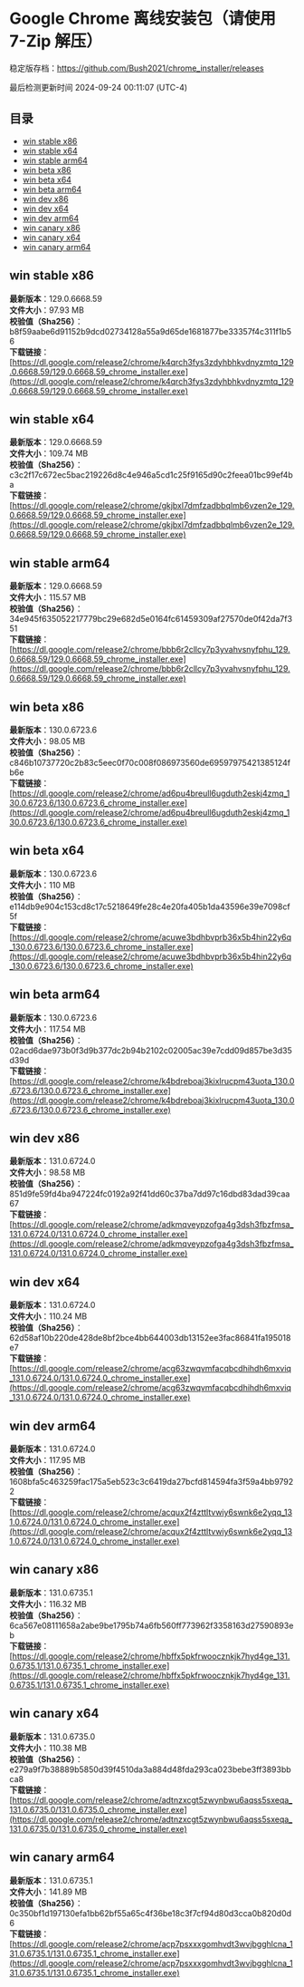 # Google Chrome 离线安装包（请使用 7-Zip 解压）
稳定版存档：<https://github.com/Bush2021/chrome_installer/releases>

最后检测更新时间
2024-09-24 00:11:07 (UTC-4)

## 目录
* [win stable x86](https://github.com/Bush2021/chrome_installer?tab=readme-ov-file#win-stable-x86)
* [win stable x64](https://github.com/Bush2021/chrome_installer?tab=readme-ov-file#win-stable-x64)
* [win stable arm64](https://github.com/Bush2021/chrome_installer?tab=readme-ov-file#win-stable-arm64)
* [win beta x86](https://github.com/Bush2021/chrome_installer?tab=readme-ov-file#win-beta-x86)
* [win beta x64](https://github.com/Bush2021/chrome_installer?tab=readme-ov-file#win-beta-x64)
* [win beta arm64](https://github.com/Bush2021/chrome_installer?tab=readme-ov-file#win-beta-arm64)
* [win dev x86](https://github.com/Bush2021/chrome_installer?tab=readme-ov-file#win-dev-x86)
* [win dev x64](https://github.com/Bush2021/chrome_installer?tab=readme-ov-file#win-dev-x64)
* [win dev arm64](https://github.com/Bush2021/chrome_installer?tab=readme-ov-file#win-dev-arm64)
* [win canary x86](https://github.com/Bush2021/chrome_installer?tab=readme-ov-file#win-canary-x86)
* [win canary x64](https://github.com/Bush2021/chrome_installer?tab=readme-ov-file#win-canary-x64)
* [win canary arm64](https://github.com/Bush2021/chrome_installer?tab=readme-ov-file#win-canary-arm64)

## win stable x86
**最新版本**：129.0.6668.59  
**文件大小**：97.93 MB  
**校验值（Sha256）**：b8f59aabe6d91152b9dcd02734128a55a9d65de1681877be33357f4c311f1b56  
**下载链接**：[https://dl.google.com/release2/chrome/k4qrch3fys3zdyhbhkvdnyzmtq_129.0.6668.59/129.0.6668.59_chrome_installer.exe](https://dl.google.com/release2/chrome/k4qrch3fys3zdyhbhkvdnyzmtq_129.0.6668.59/129.0.6668.59_chrome_installer.exe)  

## win stable x64
**最新版本**：129.0.6668.59  
**文件大小**：109.74 MB  
**校验值（Sha256）**：c3c2f17c672ec5bac219226d8c4e946a5cd1c25f9165d90c2feea01bc99ef4ba  
**下载链接**：[https://dl.google.com/release2/chrome/gkjbxl7dmfzadbbqlmb6vzen2e_129.0.6668.59/129.0.6668.59_chrome_installer.exe](https://dl.google.com/release2/chrome/gkjbxl7dmfzadbbqlmb6vzen2e_129.0.6668.59/129.0.6668.59_chrome_installer.exe)  

## win stable arm64
**最新版本**：129.0.6668.59  
**文件大小**：115.57 MB  
**校验值（Sha256）**：34e945f635052217779bc29e682d5e0164fc61459309af27570de0f42da7f351  
**下载链接**：[https://dl.google.com/release2/chrome/bbb6r2cllcy7p3yvahvsnyfphu_129.0.6668.59/129.0.6668.59_chrome_installer.exe](https://dl.google.com/release2/chrome/bbb6r2cllcy7p3yvahvsnyfphu_129.0.6668.59/129.0.6668.59_chrome_installer.exe)  

## win beta x86
**最新版本**：130.0.6723.6  
**文件大小**：98.05 MB  
**校验值（Sha256）**：c846b10737720c2b83c5eec0f70c008f086973560de69597975421385124fb6e  
**下载链接**：[https://dl.google.com/release2/chrome/ad6pu4breull6ugduth2eskj4zmq_130.0.6723.6/130.0.6723.6_chrome_installer.exe](https://dl.google.com/release2/chrome/ad6pu4breull6ugduth2eskj4zmq_130.0.6723.6/130.0.6723.6_chrome_installer.exe)  

## win beta x64
**最新版本**：130.0.6723.6  
**文件大小**：110 MB  
**校验值（Sha256）**：e114db9e904c153cd8c17c5218649fe28c4e20fa405b1da43596e39e7098cf5f  
**下载链接**：[https://dl.google.com/release2/chrome/acuwe3bdhbvprb36x5b4hin22y6q_130.0.6723.6/130.0.6723.6_chrome_installer.exe](https://dl.google.com/release2/chrome/acuwe3bdhbvprb36x5b4hin22y6q_130.0.6723.6/130.0.6723.6_chrome_installer.exe)  

## win beta arm64
**最新版本**：130.0.6723.6  
**文件大小**：117.54 MB  
**校验值（Sha256）**：02acd6dae973b0f3d9b377dc2b94b2102c02005ac39e7cdd09d857be3d35d39d  
**下载链接**：[https://dl.google.com/release2/chrome/k4bdreboaj3kixlrucpm43uota_130.0.6723.6/130.0.6723.6_chrome_installer.exe](https://dl.google.com/release2/chrome/k4bdreboaj3kixlrucpm43uota_130.0.6723.6/130.0.6723.6_chrome_installer.exe)  

## win dev x86
**最新版本**：131.0.6724.0  
**文件大小**：98.58 MB  
**校验值（Sha256）**：851d9fe59fd4ba947224fc0192a92f41dd60c37ba7dd97c16dbd83dad39caa67  
**下载链接**：[https://dl.google.com/release2/chrome/adkmqveypzofga4g3dsh3fbzfmsa_131.0.6724.0/131.0.6724.0_chrome_installer.exe](https://dl.google.com/release2/chrome/adkmqveypzofga4g3dsh3fbzfmsa_131.0.6724.0/131.0.6724.0_chrome_installer.exe)  

## win dev x64
**最新版本**：131.0.6724.0  
**文件大小**：110.24 MB  
**校验值（Sha256）**：62d58af10b220de428de8bf2bce4bb644003db13152ee3fac86841fa195018e7  
**下载链接**：[https://dl.google.com/release2/chrome/acg63zwqvmfacqbcdhihdh6mxviq_131.0.6724.0/131.0.6724.0_chrome_installer.exe](https://dl.google.com/release2/chrome/acg63zwqvmfacqbcdhihdh6mxviq_131.0.6724.0/131.0.6724.0_chrome_installer.exe)  

## win dev arm64
**最新版本**：131.0.6724.0  
**文件大小**：117.95 MB  
**校验值（Sha256）**：1608bfa5c463259fac175a5eb523c3c6419da27bcfd814594fa3f59a4bb97922  
**下载链接**：[https://dl.google.com/release2/chrome/acqux2f4zttltvwiy6swnk6e2yqq_131.0.6724.0/131.0.6724.0_chrome_installer.exe](https://dl.google.com/release2/chrome/acqux2f4zttltvwiy6swnk6e2yqq_131.0.6724.0/131.0.6724.0_chrome_installer.exe)  

## win canary x86
**最新版本**：131.0.6735.1  
**文件大小**：116.32 MB  
**校验值（Sha256）**：6ca567e08111658a2abe9be1795b74a6fb560ff773962f3358163d27590893eb  
**下载链接**：[https://dl.google.com/release2/chrome/hbffx5pkfrwoocznkjk7hyd4ge_131.0.6735.1/131.0.6735.1_chrome_installer.exe](https://dl.google.com/release2/chrome/hbffx5pkfrwoocznkjk7hyd4ge_131.0.6735.1/131.0.6735.1_chrome_installer.exe)  

## win canary x64
**最新版本**：131.0.6735.0  
**文件大小**：110.38 MB  
**校验值（Sha256）**：e279a9f7b38889b5850d39f4510da3a884d48fda293ca023bebe3ff3893bbca8  
**下载链接**：[https://dl.google.com/release2/chrome/adtnzxcgt5zwynbwu6aqss5sxeqa_131.0.6735.0/131.0.6735.0_chrome_installer.exe](https://dl.google.com/release2/chrome/adtnzxcgt5zwynbwu6aqss5sxeqa_131.0.6735.0/131.0.6735.0_chrome_installer.exe)  

## win canary arm64
**最新版本**：131.0.6735.1  
**文件大小**：141.89 MB  
**校验值（Sha256）**：0c350bf1d197130efa1bb62bf55a65c4f36be18c3f7cf94d80d3cca0b820d0d6  
**下载链接**：[https://dl.google.com/release2/chrome/acp7psxxxgomhvdt3wvjbgghlcna_131.0.6735.1/131.0.6735.1_chrome_installer.exe](https://dl.google.com/release2/chrome/acp7psxxxgomhvdt3wvjbgghlcna_131.0.6735.1/131.0.6735.1_chrome_installer.exe)  

